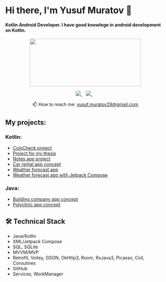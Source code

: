 # Hi there, I'm Yusuf Muratov 👋

#### Kotlin Android Developer. I have good knowlege in android development on Kotlin.

<p align = 'center'>
<a href="https://github.com/passerby29/github-readme-stats"><img height=150 width=350 src="https://github-readme-stats.vercel.app/api/top-langs/?username=passerby29&layout=compact" /></a>
 </p>

<p align='center'>
   <a href="https://t.me/passer_byy" target="_blank">
    <img src="https://img.shields.io/badge/Telegram-2CA5E0?style=for-the-badge&logo=telegram&logoColor=white" />        
  </a>&nbsp;&nbsp;
  <a href="https://www.linkedin.com/in/yusuf-muratov-167168258/" target="_blank">
    <img src="https://img.shields.io/badge/linkedin-%230077B5.svg?&style=for-the-badge&logo=linkedin&logoColor=white" />
  </a>&nbsp;&nbsp;
 <p align='center'>
  📫  How to reach me: <a href='mailto:yusuf.muratov29@gmail.com'>yusuf.muratov29@gmail.com</a>
</p>

## My projects:
### Kotlin:

- [CoinCheck project](https://github.com/passerby29/CoinCheckProject)
- [Project for my thesis](https://github.com/passerby29/MetrogradThesisProject)
- [Notes app project](https://github.com/passerby29/NotesAppProject)
- [Car rental app concept](https://github.com/passerby29/New-Car-Rental)
- [Weather forecast app](https://github.com/passerby29/WeatherApp)
- [Weather forecast app with Jetpack Compose](https://github.com/passerby29/JetpackComposeWeatherApp)

### Java:

- [Building company app concept](https://github.com/passerby29/BuildingCompanyProject)
- [Polyclinic app concept](https://github.com/passerby29/PolyclinicAppProject)

## 🛠 Technical Stack
*   Java/Kotlin
*   XML/Jetpack Compose
*   SQL, SQLite
*   MVVM/MVP
*   Retrofit, Volley, GSON, OkHttp3, Room, RxJava3, Picasso, Coil, Coroutines
*   GitHub
*   Services, WorkManager
